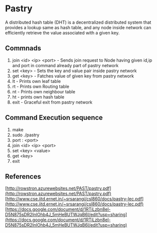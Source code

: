# Pastry
A distributed hash table (DHT) is a decentralized distributed system that provides a lookup same as hash table, and any node inside network can efficiently retrieve the value associated with a given key.

## Commnads<br>
  1) join \<id> \<ip> \<port> - Sends join request to Node having given id,ip and port in command already part of pastry network
  2) set \<key> <value> - Sets the key and value pair inside pastry network
  3) get \<key> - Fatches value of given key from pastry network
  4) lt - Prints own leaf table
  5) rt - Prints own Routing table 
  6) nt - Prints own neighbour table
  7) ht - prints own hash table
  8) exit - Graceful exit from pastry network 
 
 ## Command Execution sequence <br>
   1) make 
   2) sudo ./pastry 
   3) port : \<port>
   5) join \<id> \<ip> \<port> 
   6) set \<key> \<value> 
   7) get \<key> 
   8) exit

## References<br>
[http://rowstron.azurewebsites.net/PAST/pastry.pdf](http://rowstron.azurewebsites.net/PAST/pastry.pdf)<br>
[http://www.cse.iitd.ernet.in/~srsarangi/csl860/docs/pastry-lec.pdf](http://www.cse.iitd.ernet.in/~srsarangi/csl860/docs/pastry-lec.pdf)<br>
[https://docs.google.com/document/d/1RTiLzbn8el-D5N875sDR2InlOhb4J_5mHeBUTWJqB6I/edit?usp=sharing](https://docs.google.com/document/d/1RTiLzbn8el-D5N875sDR2InlOhb4J_5mHeBUTWJqB6I/edit?usp=sharing)

